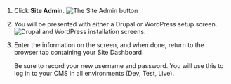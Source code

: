 1. Click **Site Admin**. 
   ![The Site Admin button](images/create-site-site-admin.png)

1. You will be presented with either a Drupal or WordPress setup screen.
   ![Drupal and WordPress installation screens.](images/create-site-cms-both.png)

1. Enter the information on the screen, and when done, return to the browser tab containing your Site Dashboard.

   <Alert title="Note" type="info">

   Be sure to record your new username and password.  You will use this to log in to your CMS in all environments (Dev, Test, Live).

   </Alert>
